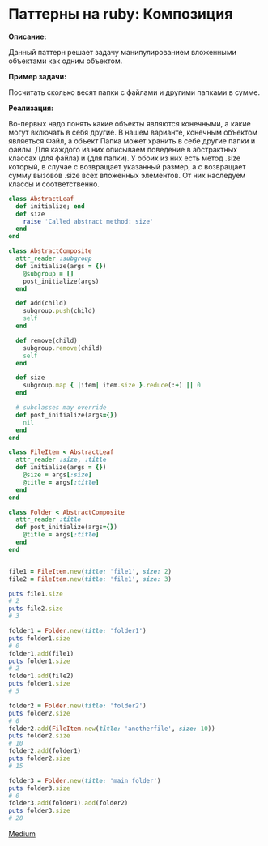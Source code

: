 # Паттерны на ruby: Композиция

**Описание:**

Данный паттерн решает задачу манипулированием вложенными объектами как одним объектом.

**Пример задачи:**

Посчитать сколько весят папки с файлами и другими папками в сумме.

**Реализация:**

Во-первых надо понять какие объекты являются конечными, а какие могут включать в себя другие.
В нашем варианте, конечным объектом являеться Файл, а объект Папка может хранить в себе другие папки и файлы.
Для каждого из них описываем поведение в абстрактных классах <AbstractLeaf> (для файла) и <AbstractComposite> (для папки).
У обоих из них есть метод .size который, в случае с <AbstractLeaf> возвращает указанный размер, а с <AbstractComposite> возвращает сумму вызовов .size всех вложенных элементов.
От них наследуем классы <FileItem> и <Folder> соответственно.

```ruby
class AbstractLeaf
  def initialize; end
  def size
    raise 'Called abstract method: size'
  end
end

class AbstractComposite
  attr_reader :subgroup
  def initialize(args = {})
    @subgroup = []
    post_initialize(args)
  end

  def add(child)
    subgroup.push(child)
    self
  end

  def remove(child)
    subgroup.remove(child)
    self
  end

  def size
    subgroup.map { |item| item.size }.reduce(:+) || 0
  end

  # subclasses may override
  def post_initialize(args={})
    nil
  end
end

class FileItem < AbstractLeaf
  attr_reader :size, :title
  def initialize(args = {})
    @size = args[:size]
    @title = args[:title]
  end
end

class Folder < AbstractComposite
  attr_reader :title
  def post_initialize(args={})
    @title = args[:title]
  end
end


file1 = FileItem.new(title: 'file1', size: 2)
file2 = FileItem.new(title: 'file1', size: 3)

puts file1.size
# 2
puts file2.size
# 3

folder1 = Folder.new(title: 'folder1')
puts folder1.size
# 0
folder1.add(file1)
puts folder1.size
# 2
folder1.add(file2)
puts folder1.size
# 5

folder2 = Folder.new(title: 'folder2')
puts folder2.size
# 0
folder2.add(FileItem.new(title: 'anotherfile', size: 10))
puts folder2.size
# 10
folder2.add(folder1)
puts folder2.size
# 15

folder3 = Folder.new(title: 'main folder')
puts folder3.size
# 0
folder3.add(folder1).add(folder2)
puts folder3.size
# 20
```


[Medium](https://kopilov-vlad.medium.com/%D0%BF%D0%B0%D1%82%D1%82%D0%B5%D1%80%D0%BD%D1%8B-%D0%BD%D0%B0-ruby-%D0%BA%D0%BE%D0%BC%D0%BF%D0%BE%D0%B7%D0%B8%D1%86%D0%B8%D1%8F-21a8ff9e2075)
